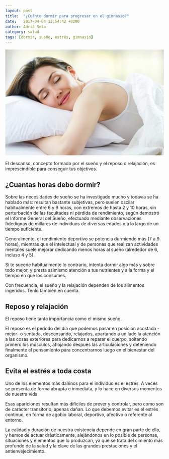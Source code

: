 ```yaml
---
layout: post
title:  "¿Cuánto dormir para progresar en el gimnasio?"
date:   2017-04-04 12:54:42 +0200
author: Adrià Soto
category: salud
tags: [dormir, sueño, estrés, gimnasio]
---
```

![Cómo dormir bien](/assets/como-dormir-bien.jpg)

El descanso, concepto formado por el sueño y el reposo o relajación, es imprescindible 
para conseguir tus objetivos.

## ¿Cuantas horas debo dormir?

Sobre las necesidades de sueño se ha investigado mucho y todavía se ha hablado más: 
resultan bastante subjetivas, pero suelen oscilar habitualmente entre 6 y 9 horas, con 
extremos de hasta 2 y 10 horas, sin perturbación de las facultades ni pérdida de 
rendimiento, según demostró el Informe General del Sueño, efectuado mediante observaciones 
fidedignas de millares de individuos de diversas edades y a lo largo de un tiempo suficiente.

<!--excerpt-->

Generalmente, el rendimiento deportivo se potencia durmiendo más (7 a 9 horas), mientras 
que el intelectual y de personas que realizan actividades mentales suele mejorar dedicando 
menos horas al sueño (alrededor de 6, incluso 4 y 5).

Si te sucede habitualmente lo contrario, intenta dormir algo más y sobre todo mejor, y 
presta asimismo atención a tus nutrientes y a la forma y el tiempo en que los consumes.

Con frecuencia, el sueño y la relajación dependen de los alimentos ingeridos. Tenlo también 
en cuenta.

## Reposo y relajación

El reposo tiene tanta importancia como el mismo sueño.

El reposo es el período del día que podemos pasar en posición acostada -mejor- o sentada, 
descansando, relajados, apartando a un lado la atención a las cosas exteriores para dedicarnos 
a reparar el cuerpo, soltando primero los músculos, aflojando después las articulaciones y 
deteniendo finalmente el pensamiento para concentrarnos luego en el bienestar del organismo.

## Evita el estrés a toda costa

Uno de los elementos más dañinos para el individuo es el estrés. A veces se presenta de forma 
abrupta e inmediata, y lo hace en diversos momentos de nuestra vida.

Esas apariciones resultan más difíciles de prever y controlar, pero como son de carácter 
transitorio, apenas dañan. Lo que debemos evitar es el estrés continuo, en forma de agobio laboral, 
deportivo, afectivo o referente al entorno.

La calidad y duración de nuestra existencia depende en gran parte de ello, y hemos de actuar 
drásticamente, alejándonos en lo posible de personas, situaciones y elementos que lo produzcan, 
ya que se trata del cimiento más profundo de la salud y la clave de las grandes prestaciones y el 
antienvejecimiento.
